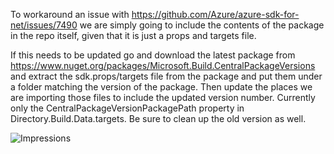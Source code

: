 To workaround an issue with https://github.com/Azure/azure-sdk-for-net/issues/7490 we are simply going to
include the contents of the package in the repo itself, given that it is just a props and targets file.

If this needs to be updated go and download the latest package from
https://www.nuget.org/packages/Microsoft.Build.CentralPackageVersions and extract the sdk.props/targets
file from the package and put them under a folder matching the version of the package. Then update
the places we are importing those files to include the updated version number. Currently only
the CentralPackageVersionPackagePath property in Directory.Build.Data.targets. Be sure to clean up
the old version as well.

![Impressions](https://azure-sdk-impressions.azurewebsites.net/api/impressions/azure-sdk-for-net%2Feng%2FMicrosoft.Build.CentralPackageVersions%2FReadme.png)
